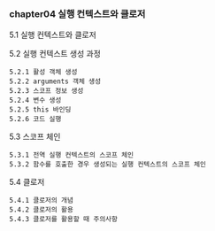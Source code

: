 ### chapter04 실행 컨텍스트와 클로저
5.1 실행 컨텍스트와 클로저


5.2 실행 컨텍스트 생성 과정

```
5.2.1 활성 객체 생성
5.2.2 arguments 객체 생성
5.2.3 스코프 정보 생성
5.2.4 변수 생성
5.2.5 this 바인딩
5.2.6 코드 실행
```

5.3 스코프 체인

```
5.3.1 전역 실행 컨텍스트의 스코프 체인
5.3.2 함수를 호출한 경우 생성되는 실행 컨텍스트의 스코프 체인
```

5.4 클로저

```
5.4.1 클로저의 개념
5.4.2 클로저의 활용
5.4.3 클로저를 활용할 때 주의사항
```



